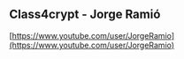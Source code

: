 
## Class4crypt - Jorge Ramió

[https://www.youtube.com/user/JorgeRamio](https://www.youtube.com/user/JorgeRamio)

